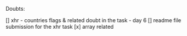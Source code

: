 Doubts:

[] xhr - countries flags & related doubt in the task - day 6
[] readme file submission for the xhr task
[x] array related
